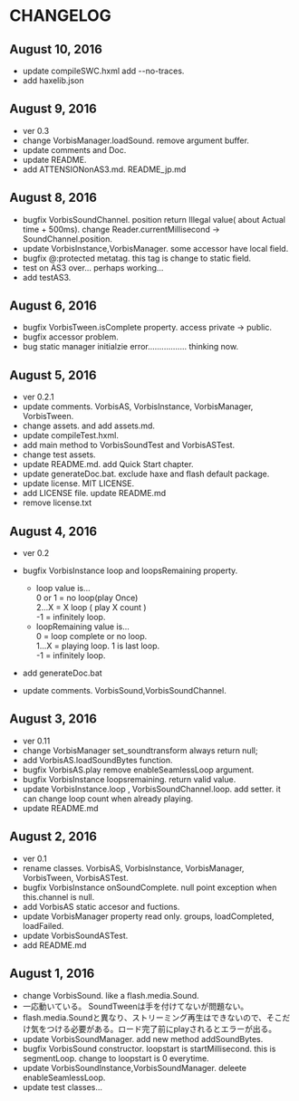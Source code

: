 CHANGELOG
=========
## August 10, 2016
* update compileSWC.hxml add --no-traces.
* add haxelib.json

## August 9, 2016
* ver 0.3
* change VorbisManager.loadSound. remove argument buffer.
* update comments and Doc.
* update README.
* add ATTENSIONonAS3.md. README_jp.md


## August 8, 2016
* bugfix VorbisSoundChannel. position return Illegal value( about Actual time + 500ms).  change Reader.currentMillisecond -> SoundChannel.position.
* update VorbisInstance,VorbisManager. some accessor have local field.
* bugfix @:protected metatag. this tag is change to static field.
* test on AS3 over... perhaps working...
* add testAS3.

## August 6, 2016
* bugfix VorbisTween.isComplete property. access private -> public.
* bugfix accessor problem.
* bug   static manager initialzie error................. thinking now.


## August 5, 2016
* ver 0.2.1
* update comments. VorbisAS, VorbisInstance, VorbisManager, VorbisTween.
* change assets. and add assets.md.
* update compileTest.hxml.
* add main method to VorbisSoundTest and VorbisASTest.
* change test assets.
* update README.md. add Quick Start chapter.
* update generateDoc.bat. exclude haxe and flash default package.
* update license. MIT LICENSE.
* add LICENSE file. update README.md
* remove license.txt

## August 4, 2016
* ver 0.2
* bugfix VorbisInstance loop and loopsRemaining property.    

	* loop value is...  
	0 or 1 = no loop(play Once)  
	2...X = X loop ( play X count )  
	-1 = infinitely loop.  
	* loopRemaining value is...  
	0 = loop complete or no loop.  
	1...X = playing loop. 1 is last loop.  
	-1 = infinitely loop.  

* add generateDoc.bat
* update comments. VorbisSound,VorbisSoundChannel.


## August 3, 2016
* ver 0.11
* change VorbisManager set_soundtransform always return null;
* add VorbisAS.loadSoundBytes function.
* bugfix VorbisAS.play remove enableSeamlessLoop argument.
* bugfix VorbisInstance loopsremaining. return valid value.
* update VorbisInstance.loop , VorbisSoundChannel.loop. add setter. it can change loop count when already playing.
* update README.md

## August 2, 2016
* ver 0.1
* rename classes.  VorbisAS, VorbisInstance, VorbisManager, VorbisTween, VorbisASTest.
* bugfix VorbisInstance onSoundComplete. null point exception when this.channel is null.
* add VorbisAS static accesor and fuctions.
* update VorbisManager property read only. groups, loadCompleted, loadFailed.
* update VorbisSoundASTest.
* add README.md

## August 1, 2016
* change VorbisSound. like a flash.media.Sound.
* 一応動いている。 SoundTweenは手を付けてないが問題ない。
* flash.media.Soundと異なり、ストリーミング再生はできないので、そこだけ気をつける必要がある。ロード完了前にplayされるとエラーが出る。
* update VorbisSoundManager. add new method addSoundBytes.
* bugfix VorbisSound constructor. loopstart is startMillisecond. this is segmentLoop. change to loopstart is 0 everytime.
* update VorbisSoundInstance,VorbisSoundManager. deleete enableSeamlessLoop.
* update test classes...

